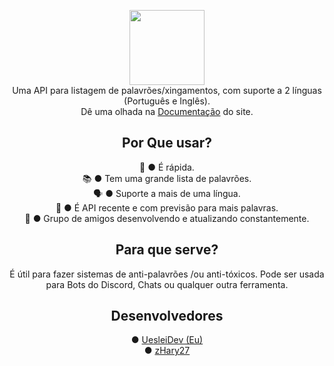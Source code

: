 <div align="center">

<image src="https://media.discordapp.net/attachments/929250560601894962/951662403429482546/20220310_230632.png?width=900&height=270" height="120"/><br>
<span>Uma API para listagem de palavrões/xingamentos, com suporte a 2 línguas (Português e Inglês).</span><br>
Dê uma olhada na [Documentação](https://badwordapi.uesleidev.repl.co) do site.

## Por Que usar?
🏃‍ ● É rápida.<br>
📚 ● Tem uma grande lista de palavrões.<br>
🗣 ● Suporte a mais de uma língua.<br>
👶 ● É API recente e com previsão para mais palavras.<br>
🤝 ● Grupo de amigos desenvolvendo e atualizando constantemente.<br>
## Para que serve?
É útil para fazer sistemas de anti-palavrões /ou anti-tóxicos. Pode ser usada para Bots do Discord, Chats ou qualquer outra ferramenta.<br>
## Desenvolvedores
● [UesleiDev (Eu)](https://github.com/uesleibros)<br>
● [zHary27](https://github.com/zHary27)
</div>
